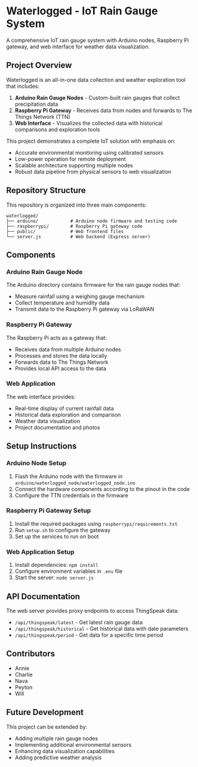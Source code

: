 # Waterlogged - IoT Rain Gauge System

A comprehensive IoT rain gauge system with Arduino nodes, Raspberry Pi gateway, and web interface for weather data visualization.

## Project Overview

Waterlogged is an all-in-one data collection and weather exploration tool that includes:

1. **Arduino Rain Gauge Nodes** - Custom-built rain gauges that collect precipitation data
2. **Raspberry Pi Gateway** - Receives data from nodes and forwards to The Things Network (TTN)
3. **Web Interface** - Visualizes the collected data with historical comparisons and exploration tools

This project demonstrates a complete IoT solution with emphasis on:
- Accurate environmental monitoring using calibrated sensors
- Low-power operation for remote deployment
- Scalable architecture supporting multiple nodes
- Robust data pipeline from physical sensors to web visualization

## Repository Structure

This repository is organized into three main components:

```
waterlogged/
├── arduino/            # Arduino node firmware and testing code
├── raspberrypi/        # Raspberry Pi gateway code
├── public/             # Web frontend files
└── server.js           # Web backend (Express server)
```

## Components

### Arduino Rain Gauge Node

The Arduino directory contains firmware for the rain gauge nodes that:
- Measure rainfall using a weighing gauge mechanism
- Collect temperature and humidity data
- Transmit data to the Raspberry Pi gateway via LoRaWAN

### Raspberry Pi Gateway

The Raspberry Pi acts as a gateway that:
- Receives data from multiple Arduino nodes
- Processes and stores the data locally
- Forwards data to The Things Network
- Provides local API access to the data

### Web Application

The web interface provides:
- Real-time display of current rainfall data
- Historical data exploration and comparison
- Weather data visualization
- Project documentation and photos

## Setup Instructions

### Arduino Node Setup

1. Flash the Arduino node with the firmware in `arduino/waterlogged_node/waterlogged_node.ino`
2. Connect the hardware components according to the pinout in the code
3. Configure the TTN credentials in the firmware

### Raspberry Pi Gateway Setup

1. Install the required packages using `raspberrypi/requirements.txt`
2. Run `setup.sh` to configure the gateway
3. Set up the services to run on boot

### Web Application Setup

1. Install dependencies: `npm install`
2. Configure environment variables in `.env` file
3. Start the server: `node server.js`

## API Documentation

The web server provides proxy endpoints to access ThingSpeak data:

- `/api/thingspeak/latest` - Get latest rain gauge data
- `/api/thingspeak/historical` - Get historical data with date parameters
- `/api/thingspeak/period` - Get data for a specific time period

## Contributors

- Annie
- Charlie
- Nava
- Peyton
- Will

## Future Development

This project can be extended by:
- Adding multiple rain gauge nodes
- Implementing additional environmental sensors
- Enhancing data visualization capabilities
- Adding predictive weather analysis
